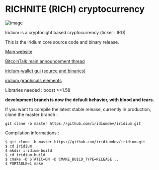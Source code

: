 # RICHNITE (RICH) cryptocurrency 

![image](https://media.discordapp.net/attachments/589835363091087385/589837465100222464/Picture100000000.png?width=400&height=180)

Iridium is a cryptonight based cryptocurrency (ticker : IRD)

This is the iridium core source code and binary release.

[Main website](https://richnite-project.github.io/Richnite/)

[BitcoinTalk main announcement thread](https://bitcointalk.org/index.php?topic=2150442.0;all)

[iridium-wallet gui (source and binaries)](https://github.com/iridiumdev/Iridium-wallet)

[iridium graphicals elements](https://github.com/iridiumdev/iridium-graphics)


Libraries needed : boost >=1.58

**development branch is now the default behavior, with blood and tears.**

If you want to compile the latest stable release, currently in production, clone the master branch :
```
git clone -b master https://github.com/iridiumdev/iridium.git
```

Compilation informations : 
```
$ git clone -b master https://github.com/iridiumdev/iridium.git
$ cd iridium
$ mkdir iridium-build
$ cd iridium-build
$ cmake -D STATIC=ON -D CMAKE_BUILD_TYPE=RELEASE ..
$ PORTABLE=1 make
```
